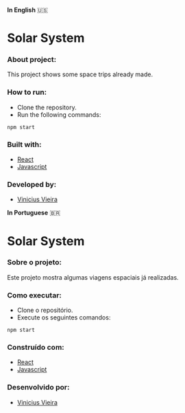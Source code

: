 **In English** 🇺🇸

# Solar System

### About project:
This project shows some space trips already made.
### How to run:
- Clone the repository.
- Run the following commands:
```
npm start

```

### Built with:
- [React](https://pt-br.reactjs.org/)
- [Javascript](https://developer.mozilla.org/pt-BR/docs/Web/JavaScript)
### Developed by:
- [Vinicius Vieira](https://www.linkedin.com/in/viniciusvieirac/)

**In Portuguese** 🇧🇷 
# Solar System

### Sobre o projeto:
Este projeto mostra algumas viagens espaciais já realizadas.
### Como executar:
- Clone o repositório.
- Execute os seguintes comandos:
```
npm start

```

### Construído com:
- [React](https://pt-br.reactjs.org/)
- [Javascript](https://developer.mozilla.org/pt-BR/docs/Web/JavaScript)
### Desenvolvido por:
- [Vinicius Vieira](https://www.linkedin.com/in/viniciusvieirac/)
